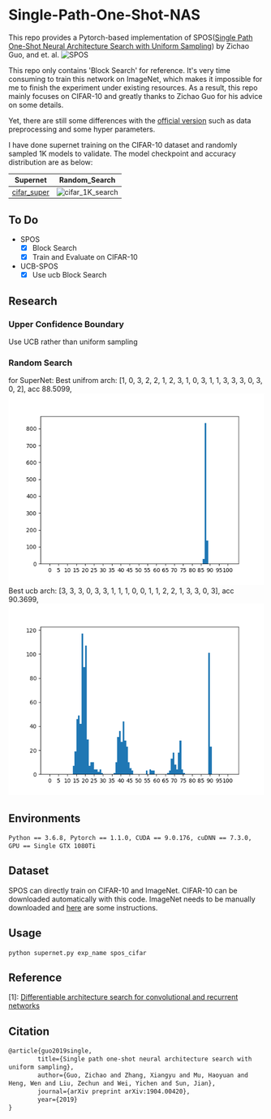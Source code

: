 # Single-Path-One-Shot-NAS
This repo provides a Pytorch-based implementation of SPOS([Single Path One-Shot Neural Architecture Search with Uniform 
Sampling](https://arxiv.org/abs/1904.00420))  by Zichao Guo, and et. al.
![SPOS](https://github.com/ShunLu91/Single-Path-One-Shot-NAS/blob/master/img/SPOS.jpg)

This repo only contains 'Block Search' for reference. It's very time consuming to train this network on ImageNet, which
makes it impossible for me to finish the experiment under existing resources. As a result, this repo mainly focuses on 
CIFAR-10 and greatly thanks to Zichao Guo for his advice on some details.

Yet, there are still some differences with the [official version](https://github.com/megvii-model/SinglePathOneShot) 
such as data preprocessing and some hyper parameters.

I have done supernet training on the CIFAR-10 dataset and randomly sampled 1K models to validate. The model checkpoint and  accuracy distribution are as below:

| Supernet | Random_Search |
| --- | --- |
| [cifar_super](https://drive.google.com/open?id=1X-PcpQ_oIjhuYOF-MIRnM4wZ7TCdZIf8) | ![cifar_1K_search](https://github.com/ShunLu91/Single-Path-One-Shot-NAS/blob/master/img/cifar_1K_search.png) |

## To Do
- SPOS
    - [x] Block Search
    - [x] Train and Evaluate on CIFAR-10
- UCB-SPOS
    - [x] Use ucb Block Search

## Research
### Upper Confidence Boundary
Use UCB rather than uniform sampling

### Random Search
for SuperNet:
Best unifrom arch: [1, 0, 3, 2, 2, 1, 2, 3, 1, 0, 3, 1, 1, 3, 3, 3, 0, 3, 0, 2], acc 88.5099, ![unifrom](./img/uniform_spos_cifar10.png)
Best ucb arch: [3, 3, 3, 0, 3, 3, 1, 1, 1, 0, 0, 1, 1, 2, 2, 1, 3, 3, 0, 3], acc 90.3699, ![v4_ucb](./img/v4_mcucb_spos_cifar10.png)


## Environments    
```
Python == 3.6.8, Pytorch == 1.1.0, CUDA == 9.0.176, cuDNN == 7.3.0, GPU == Single GTX 1080Ti 
```

## Dataset   
SPOS can directly train on CIFAR-10 and ImageNet.
CIFAR-10 can be downloaded automatically with this code. ImageNet needs to be manually downloaded and 
[here](https://github.com/pytorch/examples/tree/master/imagenet) are some instructions. 
         
## Usage
```
python supernet.py exp_name spos_cifar
```
## Reference
[1]: [Differentiable architecture search for convolutional and recurrent networks](https://github.com/quark0/darts)
             
## Citation
```
@article{guo2019single,
        title={Single path one-shot neural architecture search with uniform sampling},
        author={Guo, Zichao and Zhang, Xiangyu and Mu, Haoyuan and Heng, Wen and Liu, Zechun and Wei, Yichen and Sun, Jian},
        journal={arXiv preprint arXiv:1904.00420},
        year={2019}
}
```
